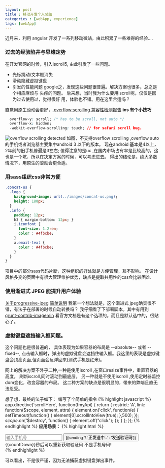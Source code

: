 ```yaml
---
layout: post
title : 移动开发个人总结
categories : [webApp, experience]
tags: [webApp]
---
```


近月来，利用 angular 开发了一系列移动微站，由此积累了一些难得的经验....
### 过去的经验陷井与思维定势
在开发官网的时候，引入iscroll5, 由此引发了一些问题。
* 光标跳动/文本框消失
* 滑动隐藏虚拟键盘
* 引发的性能问题
google之，发现这些问题很普遍。解决方案也很多，总之是个相应麻烦与
头疼的问题。
后来想，当时我为什么要用iscroll呢，仅仅是因为过去使用过，觉得很好
用，体验也不错。用在这里合适吗？

直觉用原生滚动会更好，[ overflow:scrolling 兼容性检测报告](http://www.quirksmode.org/css/css2/mobile.html)
**ios 有个小技巧**
```css
  overflow-y: scroll; /* has to be scroll, not auto */
  overflow-x: hidden;
  -webkit-overflow-scrolling: touch; // for safari scroll bug.
```
![overflow scrolling detected]({{site.url}}/images/mobile_overflow.png)
如图，不支持overflow scrolling ,overflow auto 的手机或者浏览器主要集中android 3 以下的版本。 现在android 基本是4以上，2年前的旧手机普遍是3左右;
值得注意的是uc ,在国内市场占有率是比较高的。这也是一个坑，所以在决定方案的时候，可以考虑进去。 
得出的结论是，绝大多数情况下，用原生的滚动会更合适。

### 用sass组织css非常方便
```sass
.concat-us {
  .logo {
    background-image: url(../images/concat-us.png);
    height: 180px;
  }
  .info {
    padding: 12px;
    h3 { margin-bottom: 12px; }
    i.iconfont {
      font-size: 1.2rem;
      color : #4fbcbe;
    }
    a.email-text {
      color : #4fbcbe;
    }
  }
}
```
项目中的部分sass代码片断，这种组织的好处就是方便管理，互不影响。
在设计风格多变的页面中有很大管理维护优势，缺点是提取共用性的css会比较困难.

### 使用渐进式 JPEG 能提升用户体验
[关于progressive-jpeg](http://www.webmonkey.com/2013/01/the-return-of-the-progressive-jpeg/)
[简单说明](http://www.biaodianfu.com/progressive-jpeg.html)
我第一个想法就是，这个渐进式 jpeg确实很不错，有法子在部署的时候自动转换吗？
我仔细看了下部署脚本，其中有用到[grunt-contrib-imagemin](https://github.com/gruntjs/grunt-contrib-imagemin#progressive-jpg)
看官方文档是有这个选项的，而且是默认选中的，很贴心了。

### 虚拟键盘遮挡输入框问题。
这个问题也是很普遍的， 具体表现为如果容器的布局是 --absolute-- 或者 --fixed--,
点击输入框时，弹出的虚拟键盘会遮挡住输入框。我这里的表现是虚拟键盘会顶高页面,但页面会反弹回来(测试手机是红米)。

网上的解决方案不外乎二种,一种是使用iscroll ,在窗口resize事件中，重置容器的高度，
刷新iscroll,同时滚动到最底层。
另一种就是不使用iscroll ,使用定时器监控dom变化，改变容器的布局。
这二种方案的缺点是很明显的，带来的弊端且直无法忍受。

想了想，最终的法子如下：
编写了个简单的指令
{% highlight javascript %}
app.directive('scrollHere', function(fmyApi) {
  return {
    restrict: 'A',
    link: function($scope, element, attrs) {
      element.on('click', function(e) {
        setTimeout(function() {
          element[0].scrollIntoView(true);
        },500);
      });
      $scope.$on('$destroy', function() {
        element.off("click");
      });
    }
  };
});
{% endhighlight %}
**应用场景：**
{% highlight html %}
<div class="input-container sbtn" scroll-here>
  <input type="text" name="mobile" class='form-control' ng-model='user.mobile' required placeholder='输入手机号' ng-pattern='/^1\d{10}$/'>
    <button ng-click='getMobileCode()' ng-disabled="form4.mobile.$invalid || sending">
        {{sending ? '正发送中..' : '发送验证码'}}
    </button>
    <span class="tip" ng-show='sending && countDown != 0'>{{countDown}}秒后可以重新获取验证码</span>
    <span class="error" ng-show='form4.mobile.$error.pattern'>不是手机号码!</span>
    </div>
{% endhighlight %}

可以看出，不是很严谨，因为无法捕获虚拟键盘弹出事件。

